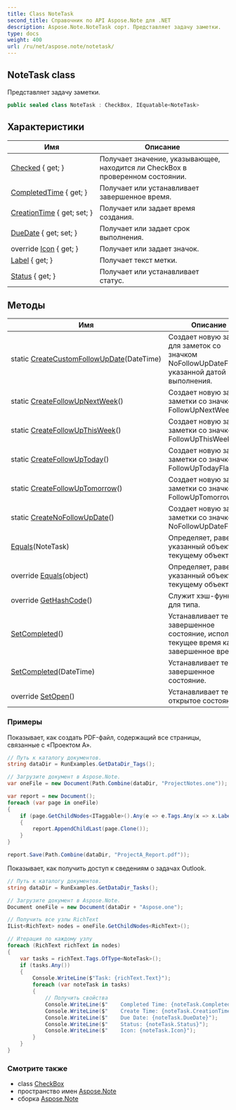 ```yaml
---
title: Class NoteTask
second_title: Справочник по API Aspose.Note для .NET
description: Aspose.Note.NoteTask сорт. Представляет задачу заметки.
type: docs
weight: 400
url: /ru/net/aspose.note/notetask/
---
```

## NoteTask class

Представляет задачу заметки.

```csharp
public sealed class NoteTask : CheckBox, IEquatable<NoteTask>
```

## Характеристики

| Имя | Описание |
| --- | --- |
| [Checked](../../aspose.note/checkbox/checked/) { get; } | Получает значение, указывающее, находится ли CheckBox в проверенном состоянии. |
| [CompletedTime](../../aspose.note/checkbox/completedtime/) { get; } | Получает или устанавливает завершенное время. |
| [CreationTime](../../aspose.note/checkbox/creationtime/) { get; set; } | Получает или задает время создания. |
| [DueDate](../../aspose.note/notetask/duedate/) { get; set; } | Получает или задает срок выполнения. |
| override [Icon](../../aspose.note/notetask/icon/) { get; } | Получает или задает значок. |
| [Label](../../aspose.note/checkbox/label/) { get; } | Получает текст метки. |
| [Status](../../aspose.note/checkbox/status/) { get; } | Получает или устанавливает статус. |

## Методы

| Имя | Описание |
| --- | --- |
| static [CreateCustomFollowUpDate](../../aspose.note/notetask/createcustomfollowupdate/)(DateTime) | Создает новую задачу для заметок со значком NoFollowUpDateFlag и указанной датой выполнения. |
| static [CreateFollowUpNextWeek](../../aspose.note/notetask/createfollowupnextweek/)() | Создает новую задачу заметки со значком FollowUpNextWeekFlag. |
| static [CreateFollowUpThisWeek](../../aspose.note/notetask/createfollowupthisweek/)() | Создает новую задачу заметки со значком FollowUpThisWeekFlag. |
| static [CreateFollowUpToday](../../aspose.note/notetask/createfollowuptoday/)() | Создает новую задачу заметки со значком FollowUpTodayFlag. |
| static [CreateFollowUpTomorrow](../../aspose.note/notetask/createfollowuptomorrow/)() | Создает новую задачу заметки со значком FollowUpTomorrowFlag. |
| static [CreateNoFollowUpDate](../../aspose.note/notetask/createnofollowupdate/)() | Создает новую задачу заметки со значком NoFollowUpDateFlag. |
| [Equals](../../aspose.note/notetask/equals/#equals)(NoteTask) | Определяет, равен ли указанный объект текущему объекту. |
| override [Equals](../../aspose.note/notetask/equals/#equals_1)(object) | Определяет, равен ли указанный объект текущему объекту. |
| override [GetHashCode](../../aspose.note/notetask/gethashcode/)() | Служит хэш-функцией для типа. |
| [SetCompleted](../../aspose.note/checkbox/setcompleted/)() | Устанавливает тег в завершенное состояние, используя текущее время как завершенное время. |
| [SetCompleted](../../aspose.note/checkbox/setcompleted/)(DateTime) | Устанавливает тег в завершенное состояние. |
| override [SetOpen](../../aspose.note/notetask/setopen/)() | Устанавливает тег в открытое состояние. |

### Примеры

Показывает, как создать PDF-файл, содержащий все страницы, связанные с «Проектом А».

```csharp
// Путь к каталогу документов.
string dataDir = RunExamples.GetDataDir_Tags();

// Загрузите документ в Aspose.Note.
var oneFile = new Document(Path.Combine(dataDir, "ProjectNotes.one"));

var report = new Document();
foreach (var page in oneFile)
{
    if (page.GetChildNodes<ITaggable>().Any(e => e.Tags.Any(x => x.Label.Contains("Project A"))))
    {
        report.AppendChildLast(page.Clone());
    }
}

report.Save(Path.Combine(dataDir, "ProjectA_Report.pdf"));
```

Показывает, как получить доступ к сведениям о задачах Outlook.

```csharp
// Путь к каталогу документов.
string dataDir = RunExamples.GetDataDir_Tasks();

// Загрузите документ в Aspose.Note.
Document oneFile = new Document(dataDir + "Aspose.one");

// Получить все узлы RichText
IList<RichText> nodes = oneFile.GetChildNodes<RichText>();

// Итерация по каждому узлу
foreach (RichText richText in nodes)
{
    var tasks = richText.Tags.OfType<NoteTask>();
    if (tasks.Any())
    {
        Console.WriteLine($"Task: {richText.Text}");
        foreach (var noteTask in tasks)
        {
            // Получить свойства
            Console.WriteLine($"    Completed Time: {noteTask.CompletedTime}");
            Console.WriteLine($"    Create Time: {noteTask.CreationTime}");
            Console.WriteLine($"    Due Date: {noteTask.DueDate}");
            Console.WriteLine($"    Status: {noteTask.Status}");
            Console.WriteLine($"    Icon: {noteTask.Icon}");
        }
    }
}
```

### Смотрите также

* class [CheckBox](../checkbox/)
* пространство имен [Aspose.Note](../../aspose.note/)
* сборка [Aspose.Note](../../)



